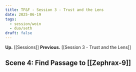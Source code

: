 ```yaml
---
title: TF&F - Session 3 - Trust and the Lens
date: 2025-06-19
tags:
  - session/woin
  - duo/seth
draft: false
---
```

**Up.** [[Sessions]]
**Previous.** [[Session 3 - Trust and the Lens]]

## Scene 4: Find Passage to [[Zephrax-9]]



